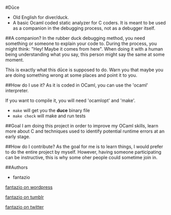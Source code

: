 #Dūce
- Old English for diver/duck.
- A basic Ocaml coded static analyzer for C coders. It is meant to be used as a
  companion in the debugging process, not as a debugger itself.


##A companion?
In the rubber duck debugging method, you need something or someone to
explain your code to. During the process, you might think:
"Hey! Maybe it comes from here". When doing it with a human being understanding
what you say, this person might say the same at some moment.

This is exactly what this dūce is supposed to do. Warn you that maybe you are
doing something wrong at some places and point it to you.


##How do I use it?
As it is coded in OCaml, you can use the 'ocaml' interpreter.

If you want to compile it, you will need 'ocamlopt' and 'make'.
- `make` will get you the **duce** binary file
- `make check` will make and run tests


##Goal
I am doing this project in order to improve my OCaml skills, learn more about C
and techniques used to identify potential runtime errors at an early stage.


##How do I contribute?
As the goal for me is to learn things, I would prefer to do the entire project
by myself. However, having someone participating can be instructive, this is
why some oher people could sometime join in.


##Authors
- fantazio

[fantazio on wordpress](https://corentindsz.wordpress.com)

[fantazio on tumblr](corentindsz.tumblr.com)

[fantazio on twitter](https://twitter.com/CorentinDsz)
